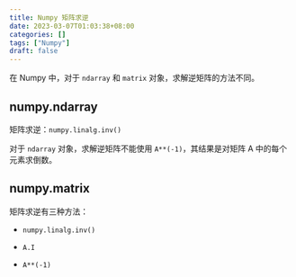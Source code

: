 ```yaml
---
title: Numpy 矩阵求逆
date: 2023-03-07T01:03:38+08:00
categories: []
tags: ["Numpy"]
draft: false
---
```


在 Numpy 中，对于 `ndarray` 和 `matrix` 对象，求解逆矩阵的方法不同。

## numpy.ndarray

矩阵求逆：`numpy.linalg.inv()`

对于 `ndarray` 对象，求解逆矩阵不能使用 `A**(-1)`，其结果是对矩阵 A 中的每个元素求倒数。

## numpy.matrix

矩阵求逆有三种方法：

- `numpy.linalg.inv()`

- `A.I`
- `A**(-1)`
